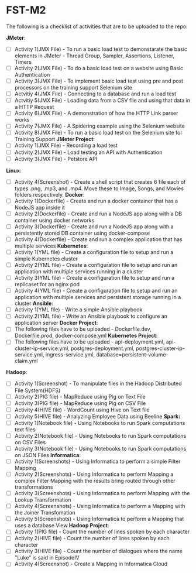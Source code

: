 # FST-M2

The following is a checklist of activities that are to be uploaded to the repo:

**JMeter**:
- [ ] Activity 1(JMX File) - To run a basic load test to demonstarate the basic elements in JMeter - Thread Group, Sampler, Assertions, Listener, Timers
- [ ] Activity 2(JMX File) - To do a basic load test on a website using Basic Authentication
- [ ] Activity 3(JMX File) - To implement basic load test using pre and post processors on the training support Selenium site
- [ ] Actvitiy 4(JMX File) - Connecting to a database and run a load test
- [ ] Actvitiy 5(JMX File) - Loading data from a CSV file and using that data in a HTTP Request
- [ ] Activity 6(JMX File) - A demonstration of how the HTTP Link parser works
- [ ] Activity 7(JMX File) - A Spidering example using the Selenium website
- [ ] Activity 8(JMX File) - To run a basic load test on the Selenium site for Training Support
**JMeter Project**:
- [ ] Activity 1(JMX File) - Recording a load test
- [ ] Activity 2(JMX File) - Load testing an API with Authentication
- [ ] Activity 3(JMX File) - Petstore API

**Linux**:
- [ ] Activity 4(Screenshot) - Create a shell script that creates 6 file each of types .png, .mp3, and .mp4. Move these to Image, Songs, and Movies folders respectively.
**Docker**:
- [ ] Activity 1(Dockerfile) - Create and run a docker container that has a NodeJS app inside it
- [ ] Activity 2(Dockerfile) - Create and run a NodeJS app along with a DB container using docker networks
- [ ] Activity 3(Dockerfile) - Create and run a NodeJS app along with a persistently stored DB container using docker-compose
- [ ] Activity 4(Dockerfile) - Create and run a complex application that has multiple services
**Kubernetes**:
- [ ] Activity 1(YML file) - Create a configuration file to setup and run a simple Kubernetes cluster
- [ ] Activity 2(YML file) - Create a configuration file to setup and run an application with multiple services running in a cluster
- [ ] Activity 3(YML file) - Create a configuration file to setup and run a replicaset for an nginx pod
- [ ] Activity 4(YML file) - Create a configuration file to setup and run an application with multiple services and persistent storage running in a cluster
**Ansible**:
- [ ] Activity 1(YML file) - Write a simple Ansible playbook
- [ ] Activity 2(YML file) - Write an Ansible playbook to configure an application server
**Docker Project**:
- [ ] The following files have to be uploaded - Dockerfile.dev, Dockerfile.prod, docker-compose.yml
**Kubernetes Project**:
- [ ] The following files have to be uploaded - api-deployment.yml, api-cluster-ip-service.yml, postgres-deployment.yml, postgres-cluster-ip-service.yml, ingress-service.yml, database=persistent-volume-claim.yml

**Hadoop**:
- [ ] Activity 1(Screenshot) - To manipulate files in the Hadoop Distributed File System(HDFS)
- [ ] Activity 2(PIG file) - MapReduce using Pig on Text File
- [ ] Activity 3(PIG file) - MapReduce using Pig on CSV File
- [ ] Activity 4(HIVE file) - WordCount using Hive on Text file
- [ ] Activity 5(HIVE file) - Analyzing Employee Data using Beeline
**Spark:** 
- [ ] Activity 1(Notebook file) - Using Notebooks to run Spark computations text files
- [ ] Activity 2(Notebook file) - Using Notebooks to run Spark computations on CSV Files
- [ ] Activity 3(Notebook file) - Using Notebooks to run Spark computations on JSON Files
**Informatica**:
- [ ] Activity 1(Screenshots) - Using Informatica to perform a simple Filter Mapping
- [ ] Activity 2(Screenshots) - Using Informatica to perform Mapping a complex Filter Mapping with the results bring routed through other transformations
- [ ] Activity 3(Screenshots) - Using Informatica to perform Mapping with the Lookup Transformation
- [ ] Activity 4(Screenshots) - Using Informatica to perform a Mapping with the Joiner Transfomation
- [ ] Activity 5(Screenshots) - Using Informatica to perform a Mapping that uses a database View
**Hadoop Project**:
- [ ] Activity 1(PIG file) - Count the number of lines spoken by each character
- [ ] Activity 2(HIVE file) - Count the number of lines spoken by each character
- [ ] Activity 3(HIVE file) - Count the number of dialogues where the name "Luke" is said in EpisodeIV
- [ ] Activity 4(Screenshot) - Create a Mapping in Informatica Cloud
